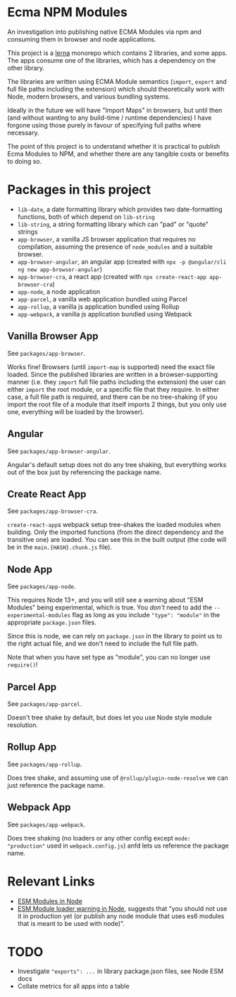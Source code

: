 # Ecma NPM Modules

An investigation into publishing native ECMA Modules via npm and consuming them in browser and node applications.

This project is a [lerna](https://lerna.js.org) monorepo which contains 2 libraries, and some apps. The apps consume one of the libraries, which has a dependency on the other library.

The libraries are written using ECMA Module semantics (`import`, `export` and full file paths including the extension) which should theoretically work with Node, modern browsers, and various bundling systems.

Ideally in the future we will have "Import Maps" in browsers, but until then (and without wanting to any build-time / runtime dependencies) I have forgone using those purely in favour of specifying full paths where necessary.

The point of this project is to understand whether it is practical to publish Ecma Modules to NPM, and whether there are any tangible costs or benefits to doing so.

# Packages in this project

- `lib-date`, a date formatting library which provides two date-formatting functions, both of which depend on `lib-string`
- `lib-string`, a string formatting library which can "pad" or "quote" strings
- `app-browser`, a vanilla JS browser application that requires no compilation, assuming the presence of `node_modules` and a suitable browser.
- `app-browser-angular`, an angular app (created with `npx -p @angular/cli ng new app-browser-angular`)
- `app-browser-cra`, a react app (created with `npx create-react-app app-browser-cra`)
- `app-node`, a node application
- `app-parcel`, a vanilla web application bundled using Parcel
- `app-rollup`, a vanilla js application bundled using Rollup
- `app-webpack`, a vanilla js application bundled using Webpack

## Vanilla Browser App

See `packages/app-browser`.

Works fine! Browsers (until `import-map` is supported) need the exact file loaded. Since the published libraries are written in a browser-supporting manner (i.e. they `import` full file paths including the extension) the user can either `import` the root module, or a specific file that they require. In either case, a full file path is required, and there can be no tree-shaking (if you import the root file of a module that itself imports 2 things, but you only use one, everything will be loaded by the browser).

## Angular

See `packages/app-browser-angular`.

Angular's default setup does not do any tree shaking, but everything works out of the box just by referencing the package name.

## Create React App

See `packages/app-browser-cra`.

`create-react-app`s webpack setup tree-shakes the loaded modules when building. Only the imported functions (from the direct dependency and the transitive one) are loaded. You can see this in the built output (the code will be in the `main.{HASH}.chunk.js` file).

## Node App

See `packages/app-node`.

This requires Node 13+, and you will still see a warning about "ESM Modules" being experimental, which is true. You _don't_ need to add the `--experimental-modules` flag as long as you include `"type": "module"` in the appropriate `package.json` files.

Since this is node, we can rely on `package.json` in the library to point us to the right actual file, and we don't need to include the full file path.

Note that when you have set type as "module", you can no longer use `require()`!

## Parcel App

See `packages/app-parcel`.

Doesn't tree shake by default, but does let you use Node style module resolution.

## Rollup App

See `packages/app-rollup`.

Does tree shake, and assuming use of `@rollup/plugin-node-resolve` we can just reference the package name.

## Webpack App

See `packages/app-webpack`.

Does tree shaking (no loaders or any other config except `mode: "production"` used in `webpack.config.js`) anfd lets us reference the package name.

# Relevant Links

- [ESM Modules in Node](https://nodejs.org/api/esm.html)
- [ESM Module loader warning in Node](https://github.com/nodejs/node/issues/30213), suggests that "you should not use it in production yet (or publish any node module that uses es6 modules that is meant to be used with node)".

# TODO

- Investigate `"exports": ...` in library package.json files, see Node ESM docs
- Collate metrics for all apps into a table
